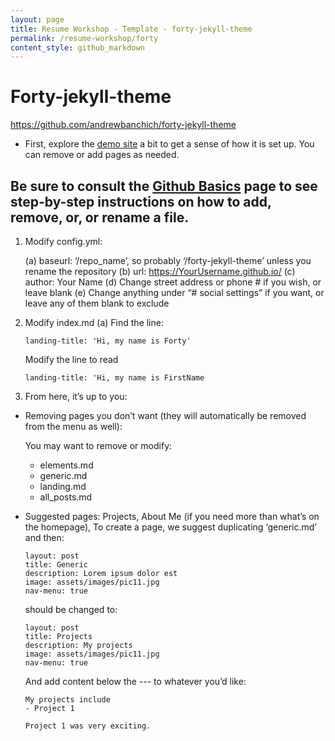 ```yaml
---
layout: page
title: Resume Workshop - Template - forty-jekyll-theme
permalink: /resume-workshop/forty
content_style: github_markdown
---
```


# Forty-jekyll-theme
https://github.com/andrewbanchich/forty-jekyll-theme

- First, explore the [demo site](https://andrewbanchich.github.io/forty-jekyll-theme/) a bit to get a sense of how it is set up. You can remove or add pages as needed. 

## Be sure to consult the [Github Basics](basics) page to see step-by-step instructions on how to add, remove, or, or rename a file.

1. Modify config.yml:

    (a) baseurl: ‘/repo_name’, so probably ‘/forty-jekyll-theme’ unless you rename the repository
    (b) url: https://YourUsername.github.io/
    (c) author: Your Name
    (d) Change street address or phone # if you wish, or leave blank
    (e) Change anything under “# social settings” if you want, or leave any of them blank to exclude

2. Modify index.md
    (a) Find the line:
    ```
    landing-title: 'Hi, my name is Forty'
    ```
    
    Modify the line to read
    ```
    landing-title: 'Hi, my name is FirstName
    ```

3. From here, it’s up to you:

- Removing pages you don’t want (they will automatically be removed from the menu as well):

    You may want to remove or modify:
    - elements.md
    - generic.md
    - landing.md
    - all_posts.md

- Suggested pages: Projects, About Me (if you need more than what’s on the homepage), 
    To create a page, we suggest duplicating ‘generic.md’ and then:
    ```
    layout: post
    title: Generic
    description: Lorem ipsum dolor est
    image: assets/images/pic11.jpg
    nav-menu: true
    ```
    should be changed to:
    ```
    layout: post
    title: Projects
    description: My projects
    image: assets/images/pic11.jpg
    nav-menu: true
    ```
    And add content below the --- to whatever you’d like:
    ```
    My projects include
    - Project 1
    
    Project 1 was very exciting.
    ```

